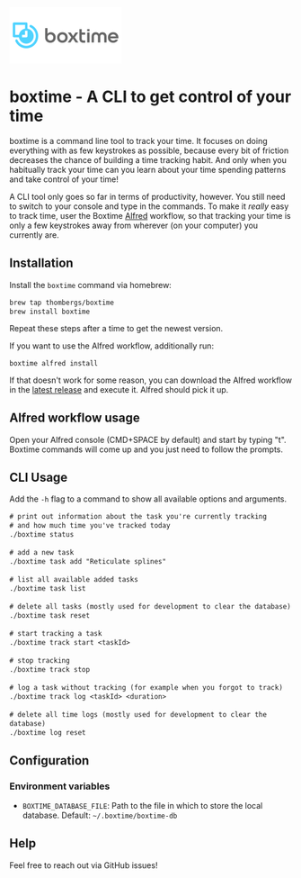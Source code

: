 ![Boxtime logo](boxtime-logo.png)

# boxtime - A CLI to get control of your time

boxtime is a command line tool to track your time. It focuses on doing everything with as few keystrokes as possible, because every bit of friction decreases the chance of building a time tracking habit. And only when you habitually track your time can you learn about your time spending patterns and take control of your time!

A CLI tool only goes so far in terms of productivity, however. You still need to switch to your console and type in the commands. To make it _really_ easy to track time, user the Boxtime [Alfred](https://alfredapp.com) workflow, so that tracking your time is only a few keystrokes away from wherever (on your computer) you currently are.

## Installation

Install the `boxtime` command via homebrew:

```
brew tap thombergs/boxtime
brew install boxtime
```

Repeat these steps after a time to get the newest version.

If you want to use the Alfred workflow, additionally run:

```
boxtime alfred install
```

If that doesn't work for some reason, you can download the Alfred workflow in the [latest release](https://github.com/thombergs/boxtime-cli/releases/latest) and execute it. Alfred should pick it up.

## Alfred workflow usage

Open your Alfred console (CMD+SPACE by default) and start by typing "t<SPACE>". Boxtime commands will come up and you just need to follow the prompts.

## CLI Usage

Add the `-h` flag to a command to show all available options and arguments.

```shell
# print out information about the task you're currently tracking 
# and how much time you've tracked today
./boxtime status

# add a new task
./boxtime task add "Reticulate splines"

# list all available added tasks
./boxtime task list

# delete all tasks (mostly used for development to clear the database)
./boxtime task reset

# start tracking a task
./boxtime track start <taskId>

# stop tracking
./boxtime track stop

# log a task without tracking (for example when you forgot to track)
./boxtime track log <taskId> <duration>

# delete all time logs (mostly used for development to clear the database)
./boxtime log reset
```

## Configuration

### Environment variables

- `BOXTIME_DATABASE_FILE`: Path to the file in which to store the local database. Default: `~/.boxtime/boxtime-db` 

## Help

Feel free to reach out via GitHub issues!